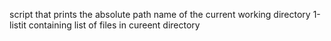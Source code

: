 
script that prints the absolute path name of the current working directory
1-listit containing list of files in cureent directory

